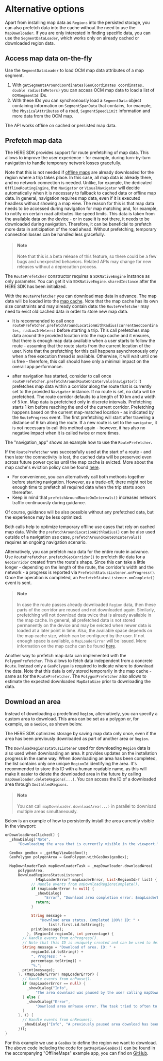 # Alternative options

Apart from installing map data as `Regions` into the persisted storage, you can also prefetch data into the cache without the need to use the `MapDownloader`. If you are only interested in finding specific data, you can use the `SegmentDataLoader`, which works only on already cached or downloaded region data.

## Access map data on-the-fly

Use the `SegmentDataLoader` to load OCM map data attributes of a map segment.

1. With `getSegmentsAroundCoordinates​(GeoCoordinates coordinates, double radiusInMeters)` you can access OCM map data to load a list of `OCMSegmentId` IDs.
2. With these IDs you can synchronously load a `SegmentData` object containing information on `SegmentSpanData` that contains, for example, the `PhysicalAttributes` of a road, `SegmentSpeedLimit` information and more data from the OCM map.

The API works offline on cached or persisted map data.

## Prefetch map data

The HERE SDK provides support for route prefetching of map data. This allows to improve the user experience - for example, during turn-by-turn navigation to handle temporary network losses gracefully.

Note that this is not needed if [offline maps](offline-maps.md) are already downloaded for the region where a trip takes place. In this case, all map data is already there, and no network connection is needed. Unlike, for example, the dedicated `OfflineRoutingEngine`, the `Navigator` or `VisualNavigator` will decide automatically when it is necessary to fallback to cached data or offline map data. In general, navigation requires map data, even if it is executed headless without showing a map view. The reason for this is that map data needs to be accessed during navigation for map matching and, for example, to notify on certain road attributes like speed limits. This data is taken from the available data on the device - or in case it is not there, it needs to be downloaded during navigation. Therefore, it can be beneficial to prefetch more data in anticipation of the road ahead. Without prefetching, temporary connection losses can be handled less gracefully.

> #### Note
> Note that this is a beta release of this feature, so there could be a few bugs and unexpected behaviors. Related APIs may change for new releases without a deprecation process.

The `RoutePrefetcher` constructor requires a `SDKNativeEngine` instance as only parameter. You can get it via `SDKNativeEngine.sharedInstance` after the HERE SDK has been initialized.

With the `RoutePrefetcher` you can download map data in advance. The map data will be loaded into the [map cache](tips-engines.md#work-with-the-map-cache). Note that the map cache has its own size constraints and may already contain data: the `RoutePrefetcher` may need to evict old cached data in order to store new map data.

- It is recommended to call once `routePrefetcher.prefetchAroundLocationWithRadius(currentGeoCoordinates, radiusInMeters)` before starting a trip. This call prefetches map data around the provided location into the map cache and it ensures, that there is enough map data available when a user starts to follow the route - assuming that the route starts from the current location of the user. Note that the prefetching for this call happens asynchronously only when a free execution thread is available. Otherwise, it will wait until one is free - therefore, this call should have only a minimal impact on the overall app performance.

- after navigation has started, consider to call once `routePrefetcher.prefetchAroundRouteOnIntervals​(navigator)`: It prefetches map data within a corridor along the route that is currently set to the provided `Navigator` instance. If no route is set, no data will be prefetched. The route corridor defaults to a length of 10 km and a width of 5 km. Map data is prefetched only in discrete intervals. Prefetching starts 1 km before reaching the end of the current corridor. Prefetching happens based on the current map-matched location - as indicated by the `RouteProgress` event. The first prefetching will start after traveling a distance of 9 km along the route. If a new route is set to the `navigator`, it is not necessary to call this method again - however, it has also no negative impact when it is called twice or more times.

The "navigation_app" shows an example how to use the `RoutePrefetcher`.

If the `RoutePrefetcher` was successfully used at the start of a route - and then later the connectivity is lost, the cached data will be preserved even across future power cycles until the map cache is evicted. More about the map cache's eviction policy can be found [here](tips-engines.md#work-with-the-map-cache).

- For convenience, you can alternatively call both methods together before starting navigation. However, as a trade-off, there might not be enough time to prefetch all required data when the trip starts soon thereafter.
- Keep in mind that `prefetchAroundRouteOnIntervals()` increases network traffic continuously during guidance.

Of course, guidance will be also possible without any prefetched data, but the experience may be less optimized:

Both calls help to optimize temporary offline use cases that rely on cached map data. While the `prefetchAroundLocationWithRadius()` can be also used outside of a navigation use case, `prefetchAroundRouteOnIntervals()` requires an ongoing navigation scenario.

Alternatively, you can prefetch map data for the entire route in advance. Use `RoutePrefetcher.prefetchGeoCorridor()` to prefetch tile data for a `GeoCorridor` created from the route's shape. Since this can take a little longer - depending on the length of the route, the corridor's width and the network - a progress is reported via `PrefetchStatusListener.onProgress()`. Once the operation is completed, an `PrefetchStatusListener.onComplete()` event is sent.

> #### Note
> In case the route passes already downloaded `Region` data, then these parts of the corridor are reused and not downloaded again.
> Similarly, prefetching will not download data twice that is already available in the map cache. In general, all prefetched data is not stored permanently on the device and may be evicted when newer data is loaded at a later point in time. Also, the available space depends on the map cache size, which can be configured by the user. If not enough space is available, a `MapLoaderError` will be issued. More information on the map cache can be found [here](tips-engines.md#work-with-the-map-cache).

Another way to prefetch map data can implemented with the `PolygonPrefetcher`. This allows to fetch data independent from a concrete `Route`. Instead only a `GeoPolygon` is required to indicate where to download the data. Note that this data is only stored temporarily in the map cache - same as for the `RoutePrefetcher`. The `PolygonPrefetcher` also allows to estimate the expected downloaded `MapDataSize` prior to downloading the data.

## Download an area

Instead of downloading a predefined `Region`, alternatively, you can specify a custom area to download. This area can be set as a polygon or, for example, as a `GeoBox`, as shown below.

The HERE SDK optimizes storage by saving map data only once, even if the area has been previously downloaded as part of another area or `Region`.

The `DownloadRegionsStatusListener` used for downloading `Region` data is also used when downloading an area. It provides updates on the installation progress in the same way. When downloading an area has been completed, the list contains only one unique `RegionId` identifying the area. It's recommended to store this ID with a human readable name, as this will make it easier to delete the downloaded area in the future by calling `mapDownloader.deleteRegions(...)`. You can access the ID of a downloaded area through `InstalledRegions`.

> #### Note
> You can call `mapDownloader.downloadArea(...)` in parallel to download multiple areas simultaneously.

Below is an example of how to persistently install the area currently visible in the viewport:

```dart
onDownloadAreaClicked() {
  _showDialog("Note",
      "Downloading the area that is currently visible in the viewport.");

  GeoBox geoBox = _getMapViewGeoBox();
  GeoPolygon polygonArea = GeoPolygon.withGeoBox(geoBox);

  MapDownloaderTask mapDownloaderTask = _mapDownloader.downloadArea(
      polygonArea,
      DownloadRegionsStatusListener(
              (MapLoaderError? mapLoaderError, List<RegionId>? list) {
            // Handle events from onDownloadRegionsComplete().
            if (mapLoaderError != null) {
              _showDialog(
                  "Error", "Download area completion error: $mapLoaderError");
              return;
            }

            String message =
                "Download area status. Completed 100%! ID: " +
                    list!.first.id.toString();
            print(message);
          }, (RegionId regionId, int percentage) {
        // Handle events from onProgress().
        // Note that this ID is uniquely created and can be used to delete the area in the future.
        String message = "Download of area. ID: " +
            regionId.id.toString() +
            ". Progress: " +
            percentage.toString() +
            "%.";
        print(message);
      }, (MapLoaderError? mapLoaderError) {
        // Handle events from onPause().
        if (mapLoaderError == null) {
          _showDialog("Info",
              "The area download was paused by the user calling mapDownloaderTask.pause().");
        } else {
          _showDialog("Error",
              "Download area onPause error. The task tried to often to retry the download: $mapLoaderError");
        }
      }, () {
        // Handle events from onResume().
        _showDialog("Info", "A previously paused area download has been resumed.");
      }));
}
```

For this example we use a `GeoBox` to define the region we want to download. The above code including the code for `getMapViewGeoBox()` can be found in the accompanying "OfflineMaps" example app, you can find on [GitHub](https://github.com/heremaps/here-sdk-examples/tree/master/examples/latest/navigate/flutter/offline_maps_app).
